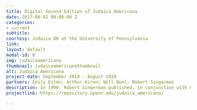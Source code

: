 ```yaml
---
title: Digital Second Edition of Judaica Americana
date: 2017-06-01 00:00:00 Z
categories:
- current
subtitle:
courtesy: Judaica DH at the University of Pennsylvania
link:
layout: default
modal-id: 6
img: judaicaamericana
thumbnail: judaicaamericanathumbnail
alt: Judaica Americana
project-date: September 2019 - August 2020
partners: Emily Esten; Arthur Kiron; Will Noel; Robert Singerman
description: In 1990, Robert Singerman published, in conjunction with Greenwood Press, his magisterial two-volume Judaica Americana, an American Jewish bibliography of publications, both monographic and periodical, published prior to the 20th century. It identifies 6,500+ publications, including their metadata and names of collections where copies are known to be held.  Taken as a whole, it provides extensive documentation of American Jewish communal activity. All of the publications included in JA are now in the public domain, and many have been digitized by their respective libraries for repositories such as HathiTrust, GoogleBooks, Internet Archive, or other digital copies. This project intends to publish a digital second edition of Judaica Americana incorporating the foundation bibliography with the approximately 3,000 supplements the author/compiler Robert Singerman has found, taking into account and removing entries that he has withdrawn from the foundation bibliography, with an explanation for why they were removed. This digital copy will be available as a file, dataset, and searchable database. Through JA2, we expect to provide researchers, book trade specialists, genealogists, and bibliographers with the information they will need to mine this invaluable resource. We also expect to provide an example to Penn Libraries and others of how to build an open-source open-access digital library for similar materials." 
projectlink: https://repository.upenn.edu/judaica_americana/

---
```

